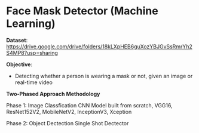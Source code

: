 # Face Mask Detector (Machine Learning)

**Dataset**: https://drive.google.com/drive/folders/18kLXpHEB6guXozYBJGvSsRmrYh2S4MP8?usp=sharing

**Objective**:
- Detecting whether a person is wearing a mask or not, given an image or real-time video

**Two-Phased Approach Methodology**

Phase 1: Image Classfication 
CNN Model built from scratch, VGG16, ResNet152V2, MobileNetV2, InceptionV3, Xception

Phase 2: Object Dectection
Single Shot Dectector
